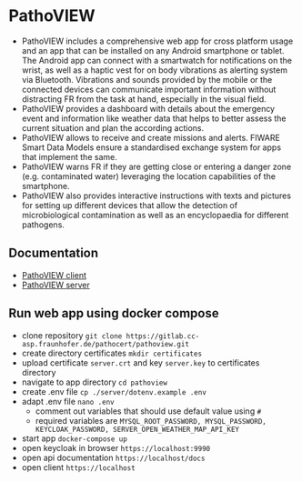 # PathoVIEW

- PathoVIEW includes a comprehensive web app for cross platform usage and an app that can be installed on any Android smartphone or tablet. The Android app can connect with a smartwatch for notifications on the wrist, as well as a haptic vest for on body vibrations as alerting system via Bluetooth. Vibrations and sounds provided by the mobile or the connected devices can communicate important information without distracting FR from the task at hand, especially in the visual field.
- PathoVIEW provides a dashboard with details about the emergency event and information like weather data that helps to better assess the current situation and plan the according actions.
- PathoVIEW allows to receive and create missions and alerts. FIWARE Smart Data Models ensure a standardised exchange system for apps that implement the same.
- PathoVIEW warns FR if they are getting close or entering a danger zone (e.g. contaminated water) leveraging the location capabilities of the smartphone.
- PathoVIEW also provides interactive instructions with texts and pictures for setting up different devices that allow the detection of microbiological contamination as well as an encyclopaedia for different pathogens.

## Documentation

* [PathoVIEW client](client/readme.md)
* [PathoVIEW server](server/readme.md)

## Run web app using docker compose

- clone repository `git clone https://gitlab.cc-asp.fraunhofer.de/pathocert/pathoview.git`
- create directory certificates `mkdir certificates`
- upload certificate `server.crt` and key `server.key` to certificates directory
- navigate to app directory `cd pathoview`
- create .env file `cp ./server/dotenv.example .env`
- adapt .env file `nano .env`
  - comment out variables that should use default value using `#`
  - required variables are `MYSQL_ROOT_PASSWORD, MYSQL_PASSWORD, KEYCLOAK_PASSWORD, SERVER_OPEN_WEATHER_MAP_API_KEY`
- start app `docker-compose up`
- open keycloak in browser `https://localhost:9990`
- open api documentation `https://localhost/docs`
- open client `https://localhost`
